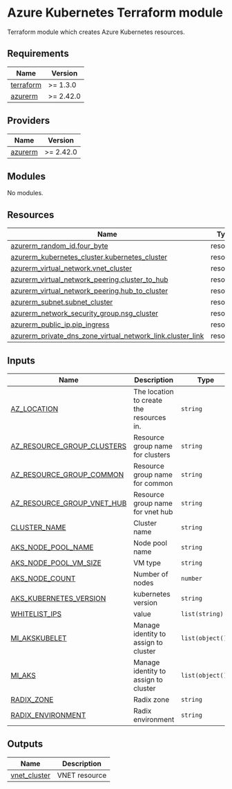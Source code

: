 # Azure Kubernetes Terraform module

Terraform module which creates Azure Kubernetes resources.

<!-- BEGIN_TF_DOCS -->
## Requirements

| Name | Version |
|------|---------|
| <a name="requirement_terraform"></a> [terraform](#requirement\_terraform) | >= 1.3.0 |
| <a name="requirement_azurerm"></a> [azurerm](#requirement\_azurerm) | >= 2.42.0 |

## Providers

| Name | Version |
|------|---------|
| <a name="provider_azurerm"></a> [azurerm](#provider\_azurerm) | >= 2.42.0 |

## Modules

No modules.

## Resources

| Name | Type |
|------|------|
| [azurerm_random_id.four_byte](https://registry.terraform.io/providers/hashicorp/azurerm/latest/docs/resources/random_id) | resource |
| [azurerm_kubernetes_cluster.kubernetes_cluster](https://registry.terraform.io/providers/hashicorp/azurerm/latest/docs/resources/kubernetes_cluster) | resource |
| [azurerm_virtual_network.vnet_cluster](https://registry.terraform.io/providers/hashicorp/azurerm/latest/docs/resources/virtual_network) | resource |
| [azurerm_virtual_network_peering.cluster_to_hub](https://registry.terraform.io/providers/hashicorp/azurerm/latest/docs/resources/virtual_network_peering) | resource |
| [azurerm_virtual_network_peering.hub_to_cluster](https://registry.terraform.io/providers/hashicorp/azurerm/latest/docs/resources/virtual_network_peering) | resource |
| [azurerm_subnet.subnet_cluster](https://registry.terraform.io/providers/hashicorp/azurerm/latest/docs/resources/subnet) | resource |
| [azurerm_network_security_group.nsg_cluster](https://registry.terraform.io/providers/hashicorp/azurerm/latest/docs/resources/network_security_group) | resource |
| [azurerm_public_ip.pip_ingress](https://registry.terraform.io/providers/hashicorp/azurerm/latest/docs/resources/public_ip) | resource |
| [azurerm_private_dns_zone_virtual_network_link.cluster_link](https://registry.terraform.io/providers/hashicorp/azurerm/latest/docs/resources/private_dns_zone_virtual_network_link) | resource |

## Inputs

| Name | Description | Type | Default | Required |
|------|-------------|------|---------|:--------:|
| <a name="input_AZ_LOCATION"></a> [AZ_LOCATION](#input\_AZ_LOCATION) | The location to create the resources in. | `string` | n/a | yes |
| <a name="input_AZ_RESOURCE_GROUP_CLUSTERS"></a> [AZ_RESOURCE_GROUP_CLUSTERS](#input\_AZ_RESOURCE_GROUP_CLUSTERS) | Resource group name for clusters | `string` | n/a | yes |
| <a name="input_AZ_RESOURCE_GROUP_COMMON"></a> [AZ_RESOURCE_GROUP_COMMON](#input\_AZ_RESOURCE_GROUP_COMMON) | Resource group name for common | `string` | n/a | yes |
| <a name="input_AZ_RESOURCE_GROUP_VNET_HUB"></a> [AZ_RESOURCE_GROUP_VNET_HUB](#input\_AZ_RESOURCE_GROUP_VNET_HUB) | Resource group name for vnet hub | `string` | n/a | yes |
| <a name="input_CLUSTER_NAME"></a> [CLUSTER_NAME](#input\_CLUSTER_NAME) | Cluster name | `string` | n/a | yes |
| <a name="input_AKS_NODE_POOL_NAME"></a> [AKS_NODE_POOL_NAME](#input\_AKS_NODE_POOL_NAME) | Node pool name | `string` | n/a | yes |
| <a name="input_AKS_NODE_POOL_VM_SIZE"></a> [AKS_NODE_POOL_VM_SIZE](#input\_AKS_NODE_POOL_VM_SIZE) | VM type | `string` | n/a | yes |
| <a name="input_AKS_NODE_COUNT"></a> [AKS_NODE_COUNT](#input\_AKS_NODE_COUNT) | Number of nodes | `number` | n/a | yes |
| <a name="input_AKS_KUBERNETES_VERSION"></a> [AKS_KUBERNETES_VERSION](#input\_AKS_KUBERNETES_VERSION) | kubernetes version | `string` | n/a | yes |
| <a name="input_WHITELIST_IPS"></a> [WHITELIST_IPS](#input\_WHITELIST_IPS) | value | `list(string)` | n/a | yes |
| <a name="input_MI_AKSKUBELET"></a> [MI_AKSKUBELET](#input\_MI_AKSKUBELET) | Manage identity to assign to cluster | `list(object())` | n/a | yes |
| <a name="input_MI_AKS"></a> [MI_AKS](#input\_MI_AKS) | Manage identity to assign to cluster | `list(object())` | n/a | yes |
| <a name="input_RADIX_ZONE"></a> [RADIX_ZONE](#input\_RADIX_ZONE) | Radix zone | `string` | n/a | yes |
| <a name="input_RADIX_ENVIRONMENT"></a> [RADIX_ENVIRONMENT](#input\_RADIX_ENVIRONMENT) | Radix environment | `string` | n/a | yes |

## Outputs

| Name | Description |
|------|-------------|
| <a name="output_vnet_cluster"></a> [vnet_cluster](#output\_vnet_cluster) | VNET resource |
<!-- END_TF_DOCS -->